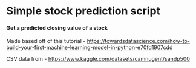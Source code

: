 # Simple stock prediction script
#### Get a predicted closing value of a stock

Made based off of this tutorial - https://towardsdatascience.com/how-to-build-your-first-machine-learning-model-in-python-e70fd1907cdd

CSV data from - https://www.kaggle.com/datasets/camnugent/sandp500